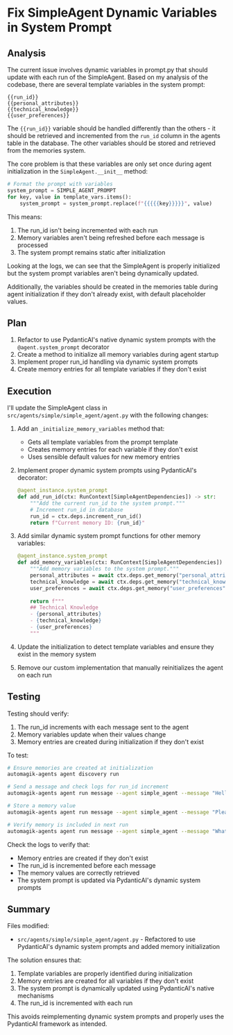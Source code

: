 # Fix SimpleAgent Dynamic Variables in System Prompt

## Analysis

The current issue involves dynamic variables in prompt.py that should update with each run of the SimpleAgent. Based on my analysis of the codebase, there are several template variables in the system prompt:

```
{{run_id}}
{{personal_attributes}}
{{technical_knowledge}}
{{user_preferences}}
```

The `{{run_id}}` variable should be handled differently than the others - it should be retrieved and incremented from the `run_id` column in the agents table in the database. The other variables should be stored and retrieved from the memories system.

The core problem is that these variables are only set once during agent initialization in the `SimpleAgent.__init__` method:

```python
# Format the prompt with variables
system_prompt = SIMPLE_AGENT_PROMPT
for key, value in template_vars.items():
    system_prompt = system_prompt.replace(f"{{{{{key}}}}}", value)
```

This means:
1. The run_id isn't being incremented with each run
2. Memory variables aren't being refreshed before each message is processed
3. The system prompt remains static after initialization

Looking at the logs, we can see that the SimpleAgent is properly initialized but the system prompt variables aren't being dynamically updated.

Additionally, the variables should be created in the memories table during agent initialization if they don't already exist, with default placeholder values.

## Plan

1. Refactor to use PydanticAI's native dynamic system prompts with the `@agent.system_prompt` decorator
2. Create a method to initialize all memory variables during agent startup
3. Implement proper run_id handling via dynamic system prompts
4. Create memory entries for all template variables if they don't exist

## Execution

I'll update the SimpleAgent class in `src/agents/simple/simple_agent/agent.py` with the following changes:

1. Add an `_initialize_memory_variables` method that:
   - Gets all template variables from the prompt template
   - Creates memory entries for each variable if they don't exist
   - Uses sensible default values for new memory entries

2. Implement proper dynamic system prompts using PydanticAI's decorator:
   ```python
   @agent_instance.system_prompt
   def add_run_id(ctx: RunContext[SimpleAgentDependencies]) -> str:
       """Add the current run_id to the system prompt."""
       # Increment run_id in database
       run_id = ctx.deps.increment_run_id()
       return f"Current memory ID: {run_id}"
   ```

3. Add similar dynamic system prompt functions for other memory variables:
   ```python
   @agent_instance.system_prompt
   def add_memory_variables(ctx: RunContext[SimpleAgentDependencies]) -> str:
       """Add memory variables to the system prompt."""
       personal_attributes = await ctx.deps.get_memory("personal_attributes") or "None stored yet"
       technical_knowledge = await ctx.deps.get_memory("technical_knowledge") or "None stored yet"
       user_preferences = await ctx.deps.get_memory("user_preferences") or "None stored yet"
       
       return f"""
       ## Technical Knowledge
       - {personal_attributes}
       - {technical_knowledge}
       - {user_preferences}
       """
   ```

4. Update the initialization to detect template variables and ensure they exist in the memory system

5. Remove our custom implementation that manually reinitializes the agent on each run

## Testing

Testing should verify:

1. The run_id increments with each message sent to the agent
2. Memory variables update when their values change
3. Memory entries are created during initialization if they don't exist

To test:

```bash
# Ensure memories are created at initialization
automagik-agents agent discovery run

# Send a message and check logs for run_id increment
automagik-agents agent run message --agent simple_agent --message "Hello"

# Store a memory value
automagik-agents agent run message --agent simple_agent --message "Please remember my name is John"

# Verify memory is included in next run
automagik-agents agent run message --agent simple_agent --message "What is my name?"
```

Check the logs to verify that:
- Memory entries are created if they don't exist
- The run_id is incremented before each message
- The memory values are correctly retrieved
- The system prompt is updated via PydanticAI's dynamic system prompts

## Summary

Files modified:
- `src/agents/simple/simple_agent/agent.py` - Refactored to use PydanticAI's dynamic system prompts and added memory initialization

The solution ensures that:
1. Template variables are properly identified during initialization
2. Memory entries are created for all variables if they don't exist 
3. The system prompt is dynamically updated using PydanticAI's native mechanisms
4. The run_id is incremented with each run

This avoids reimplementing dynamic system prompts and properly uses the PydanticAI framework as intended. 